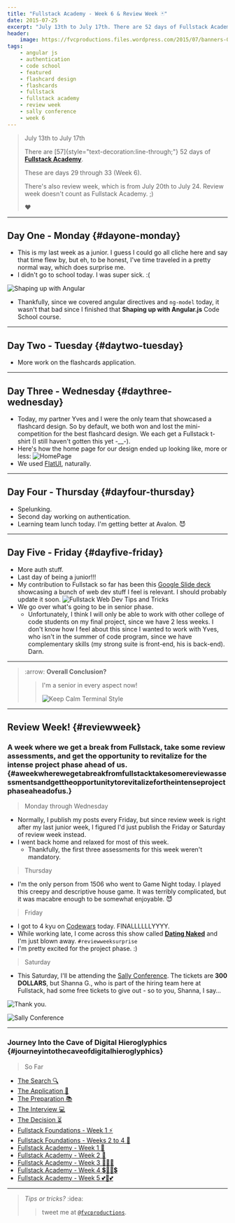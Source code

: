 ```yaml
---
title: "Fullstack Academy - Week 6 & Review Week 🃏"
date: 2015-07-25
excerpt: "July 13th to July 17th. There are 52 days of Fullstack Academy. These are days 29 through 33 (Week 6). There's also review week, which is from July 20th to July 24. Review week doesn't count as Fullstack Academy. ❤️"
header:
    image: https://fvcproductions.files.wordpress.com/2015/07/banners-0013.jpg
tags:
    - angular js
    - authentication
    - code school
    - featured
    - flashcard design
    - flashcards
    - fullstack
    - fullstack academy
    - review week
    - sally conference
    - week 6
---
```


> July 13th to July 17th
>
> There are [57]{style="text-decoration:line-through;"} 52 days of
> [**Fullstack Academy**](https://www.fullstackacademy.com).
>
> These are days 29 through 33 (Week 6).
>
> There's also review week, which is from July 20th to July 24. Review
> week doesn't count as Fullstack Academy. ;)
>
> ❤️

------------------------------------------------------------------------

Day One - Monday {#dayone-monday}
----------------

-   This is my last week as a junior. I guess I could go all cliche here
    and say that time flew by, but eh, to be honest, I've time traveled
    in a pretty normal way, which does surprise me.
-   I didn't go to school today. I was super sick. :(

![Shaping up with
Angular](https://s3.amazonaws.com/accredible_courses/images/11072/original/shaping-up-with-angular-js-ec0c2defe370994018c29f0b65e56a3b.jpg)

-   Thankfully, since we covered angular directives and `ng-model`
    today, it wasn't that bad since I finished that **Shaping up with
    Angular.js** Code School course.

------------------------------------------------------------------------

Day Two - Tuesday {#daytwo-tuesday}
-----------------

-   More work on the flashcards application.

------------------------------------------------------------------------

Day Three - Wednesday {#daythree-wednesday}
---------------------

-   Today, my partner Yves and I were the only team that showcased a
    flashcard design. So by default, we both won and lost the
    mini-competition for the best flashcard design. We each get a
    Fullstack t-shirt (I still haven't gotten this yet -\_\_-).
-   Here's how the home page for our design ended up looking like, more
    or less: ![HomePage](https://i.imgur.com/8Lh7IJw.png)
-   We used [FlatUI](https://designmodo.github.io/Flat-UI/), naturally.

------------------------------------------------------------------------

Day Four - Thursday {#dayfour-thursday}
-------------------

-   Spelunking.
-   Second day working on authentication.
-   Learning team lunch today. I'm getting better at Avalon. 😈

------------------------------------------------------------------------

Day Five - Friday {#dayfive-friday}
-----------------

-   More auth stuff.
-   Last day of being a junior!!!
-   My contribution to Fullstack so far has been this [Google Slide
    deck](https://docs.google.com/presentation/d/1ZUYwxJzXCNsvC7x_tiwVRCIGVljh5EFzanV1U9WJl18/edit?usp=sharing)
    showcasing a bunch of web dev stuff I feel is relevant. I should
    probably update it soon. ![Fullstack Web Dev Tips and
    Tricks](https://i.imgur.com/hDbtU5A.png)
-   We go over what's going to be in senior phase.
    -   Unfortunately, I think I will only be able to work with other
        college of code students on my final project, since we have 2
        less weeks. I don't know how I feel about this since I wanted to
        work with Yves, who isn't in the summer of code program, since
        we have complementary skills (my strong suite is front-end, his
        is back-end). Darn.

------------------------------------------------------------------------

> :arrow: **Overall Conclusion?**
>
> > I'm a senior in every aspect now!
> >
> > ![Keep Calm Terminal
> > Style](https://sd.keepcalm-o-matic.co.uk/i/keep-calm-because-finally-i-m-senior-8.png)

------------------------------------------------------------------------

Review Week! {#reviewweek}
------------

### A week where we get a break from Fullstack, take some review assessments, and get the opportunity to revitalize for the intense project phase ahead of us. {#aweekwherewegetabreakfromfullstacktakesomereviewassessmentsandgettheopportunitytorevitalizefortheintenseprojectphaseaheadofus.}

> Monday through Wednesday

-   Normally, I publish my posts every Friday, but since review week is
    right after my last junior week, I figured I'd just publish the
    Friday or Saturday of review week instead.
-   I went back home and relaxed for most of this week.
    -   Thankfully, the first three assessments for this week weren't
        mandatory.

> Thursday

-   I'm the only person from 1506 who went to Game Night today. I played
    this creepy and descriptive house game. It was terribly complicated,
    but it was macabre enough to be somewhat enjoyable. 😈

> Friday

-   I got to 4 kyu on
    [Codewars](https://codewars.com/users/fvcproductions) today.
    FINALLLLLLYYYY.
-   While working late, I come across this show called [**Dating
    Naked**](https://www.wikiwand.com/en/Dating_Naked) and I'm just
    blown away. `#reviewweeksurprise`
-   I'm pretty excited for the project phase. :)

> Saturday

-   This Saturday, I'll be attending the [Sally
    Conference](https://www.meetup.com/WomenWhoCodeNYC/events/223064683/).
    The tickets are **300 DOLLARS**, but Shanna G., who is part of the
    hiring team here at Fullstack, had some free tickets to give out -
    so to you, Shanna, I say…

![Thank
you.](https://media.giphy.com/media/3oEduJnper1UdNqreg/giphy.gif)

![Sally
Conference](https://fvcproductions.files.wordpress.com/2015/07/106e4-1432076952614.png)

------------------------------------------------------------------------

### Journey Into the Cave of Digital Hieroglyphics {#journeyintothecaveofdigitalhieroglyphics}

> So Far

- [The Search
    🔍](https://fvcproductions.com/2014/12/27/a-short-operation-tips-tricks-4-coding-bootcamps/)
- [The Application 📝](https://fvcproductions.com/2014/12/23/week-20/)
- [The Preparation
    📚](https://fvcproductions.com/2015/01/05/prepare-for-coding-bootcamps/)
- [The Interview
    💻](https://fvcproductions.com/2014/12/28/interview-fullstack-academy/)
- [The Decision
    ⏳](https://fvcproductions.com/2015/04/13/what-to-do-week-negative-8/)
- [Fullstack Foundations - Week 1
    ⚡️](https://fvcproductions.com/2015/05/17/fullstack-foundations-week-1/)
- [Fullstack Foundations - Weeks 2 to 4
    🚀](https://fvcproductions.com/2015/06/04/fullstack-foundations-goldman-sachs/)
- [Fullstack Academy - Week 1
    💫](https://fvcproductions.com/2015/06/13/first-week-at-fullstack-academy/)
- [Fullstack Academy - Week 2
    👬](https://fvcproductions.com/2015/06/20/fullstack-academy-week-2/)
- [Fullstack Academy - Week 3
    🔦🔦🔦](https://fvcproductions.com/2015/06/26/fullstack-academy-week-3/)
- [Fullstack Academy - Week 4
    💲🔮🔮💲](https://fvcproductions.com/2015/07/03/fullstack-academy-week-4/)
- [Fullstack Academy - Week 5
    💕💓💕](https://fvcproductions.com/2015/07/11/fullstack-academy-week-5/)

------------------------------------------------------------------------

> *Tips or tricks?* :idea:
>
> > tweet me at [`@fvcproductions`](https://twitter.com/fvcproductions).
